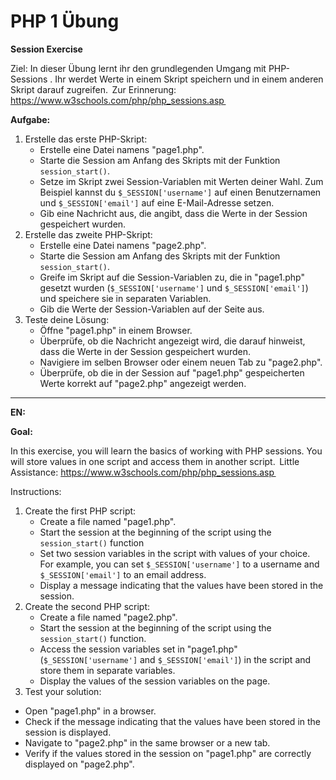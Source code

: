 # PHP 1 Übung
**Session Exercise**

Ziel: In dieser Übung lernt ihr den grundlegenden Umgang mit PHP-Sessions . Ihr werdet Werte in einem Skript speichern und in einem anderen Skript darauf zugreifen.  
Zur Erinnerung: https://www.w3schools.com/php/php_sessions.asp  

**Aufgabe:**  
1. Erstelle das erste PHP-Skript:  
    - Erstelle eine Datei namens "page1.php".  
    - Starte die Session am Anfang des Skripts mit der Funktion `session_start()`.  
    - Setze im Skript zwei Session-Variablen mit Werten deiner Wahl. Zum Beispiel kannst du `$_SESSION['username']` auf einen Benutzernamen und `$_SESSION['email']` auf eine E-Mail-Adresse setzen.  
    - Gib eine Nachricht aus, die angibt, dass die Werte in der Session gespeichert wurden.  
2. Erstelle das zweite PHP-Skript:  
    - Erstelle eine Datei namens "page2.php".  
    - Starte die Session am Anfang des Skripts mit der Funktion `session_start()`.  
    - Greife im Skript auf die Session-Variablen zu, die in "page1.php" gesetzt wurden (`$_SESSION['username']` und `$_SESSION['email']`) und speichere sie in separaten Variablen.  
    - Gib die Werte der Session-Variablen auf der Seite aus.
3. Teste deine Lösung:  
    - Öffne "page1.php" in einem Browser.  
    - Überprüfe, ob die Nachricht angezeigt wird, die darauf hinweist, dass die Werte in der Session gespeichert wurden.  
    - Navigiere im selben Browser oder einem neuen Tab zu "page2.php".  
    - Überprüfe, ob die in der Session auf "page1.php" gespeicherten Werte korrekt auf "page2.php" angezeigt werden.  
---
**EN:**

**Goal:**   

In this exercise, you will learn the basics of working with PHP sessions. You will store values in one script and access them in another script.  
Little Assistance: https://www.w3schools.com/php/php_sessions.asp  

Instructions:  
1. Create the first PHP script:  
    - Create a file named "page1.php".  
    - Start the session at the beginning of the script using the `session_start()` function
    - Set two session variables in the script with values of your choice. For example, you can set `$_SESSION['username']` to a username and `$_SESSION['email']` to an email address.  
    - Display a message indicating that the values have been stored in the session.  
2. Create the second PHP script:  
    - Create a file named "page2.php".  
    - Start the session at the beginning of the script using the `session_start()` function.  
    - Access the session variables set in "page1.php" (`$_SESSION['username']` and `$_SESSION['email']`) in the script and store them in separate variables.  
    - Display the values of the session variables on the page.  
3. Test your solution:  
- Open "page1.php" in a browser.  
- Check if the message indicating that the values have been stored in the session is displayed.  
- Navigate to "page2.php" in the same browser or a new tab.  
- Verify if the values stored in the session on "page1.php" are correctly displayed on "page2.php".  